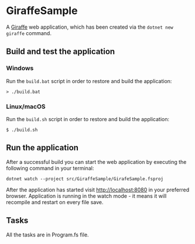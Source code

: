 # GiraffeSample

A [Giraffe](https://github.com/giraffe-fsharp/Giraffe) web application, which has been created via the `dotnet new giraffe` command.

## Build and test the application

### Windows

Run the `build.bat` script in order to restore and build the application:

```
> ./build.bat
```

### Linux/macOS

Run the `build.sh` script in order to restore and build the application:

```
$ ./build.sh
```

## Run the application

After a successful build you can start the web application by executing the following command in your terminal:

```
dotnet watch --project src/GiraffeSample/GirafeSample.fsproj
```

After the application has started visit [http://localhost:8080](http://localhost:8080) in your preferred browser. Application is running in the watch mode - it means it will recompile and restart on every file save.

## Tasks

All the tasks are in Program.fs file.